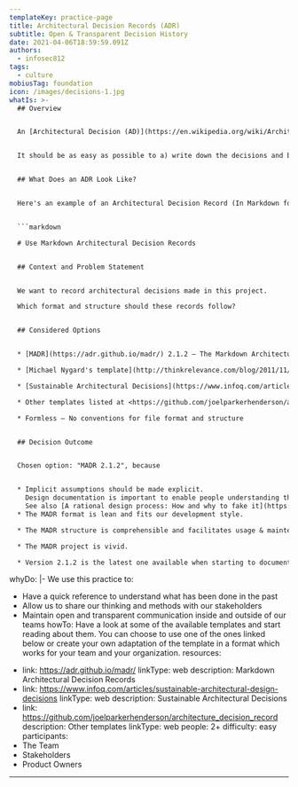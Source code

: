 ```yaml
---
templateKey: practice-page
title: Architectural Decision Records (ADR)
subtitle: Open & Transparent Decision History
date: 2021-04-06T18:59:59.091Z
authors:
  - infosec812
tags:
  - culture
mobiusTag: foundation
icon: /images/decisions-1.jpg
whatIs: >-
  ## Overview


  An [Architectural Decision (AD)](https://en.wikipedia.org/wiki/Architectural_decision) is a software design choice that addresses a functional or non-functional requirement that is architecturally significant. This might, for instance, be a technology choice (e.g., Java vs. JavaScript), a choice of the IDE (e.g., IntelliJ vs. Eclipse IDE), a choice between a library (e.g., [SLF4J](https://www.slf4j.org/) vs [java.util.logging](https://docs.oracle.com/javase/8/docs/api/java/util/logging/package-summary.html)), or a decision on features (e.g., infinite undo vs. limited undo). Do not take the term “architecture” too seriously or interpret it too strongly. As the examples illustrate, any decisions that might have an impact on the architecture somehow are architectural decisions.


  It should be as easy as possible to a) write down the decisions and b) to version the decisions.


  ## What Does an ADR Look Like?


  Here's an example of an Architectural Decision Record (In Markdown format) for deciding to adopt Architectural Decision Records.


  ```markdown

  # Use Markdown Architectural Decision Records


  ## Context and Problem Statement


  We want to record architectural decisions made in this project.

  Which format and structure should these records follow?


  ## Considered Options


  * [MADR](https://adr.github.io/madr/) 2.1.2 – The Markdown Architectural Decision Records

  * [Michael Nygard's template](http://thinkrelevance.com/blog/2011/11/15/documenting-architecture-decisions) – The first incarnation of the term "ADR"

  * [Sustainable Architectural Decisions](https://www.infoq.com/articles/sustainable-architectural-design-decisions) – The Y-Statements

  * Other templates listed at <https://github.com/joelparkerhenderson/architecture_decision_record>

  * Formless – No conventions for file format and structure


  ## Decision Outcome


  Chosen option: "MADR 2.1.2", because


  * Implicit assumptions should be made explicit.
    Design documentation is important to enable people understanding the decisions later on.
    See also [A rational design process: How and why to fake it](https://doi.org/10.1109/TSE.1986.6312940).
  * The MADR format is lean and fits our development style.

  * The MADR structure is comprehensible and facilitates usage & maintenance.

  * The MADR project is vivid.

  * Version 2.1.2 is the latest one available when starting to document ADRs.

  ```
whyDo: |-
  We use this practice to:

  * Have a quick reference to understand what has been done in the past
  * Allow us to share our thinking and methods with our stakeholders
  * Maintain open and transparent communication inside and outside of our teams
howTo: Have a look at some of the available templates and start reading about
  them. You can choose to use one of the ones linked below or create your own
  adaptation of the template in a format which works for your team and your
  organization.
resources:
  - link: https://adr.github.io/madr/
    linkType: web
    description: Markdown Architectural Decision Records
  - link: https://www.infoq.com/articles/sustainable-architectural-design-decisions
    linkType: web
    description: Sustainable Architectural Decisions
  - link: https://github.com/joelparkerhenderson/architecture_decision_record
    description: Other templates
    linkType: web
people: 2+
difficulty: easy
participants:
  - The Team
  - Stakeholders
  - Product Owners
---
```

